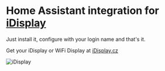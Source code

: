 # Home Assistant integration for [iDisplay](https://idisplej.cz/)

Just install it, configure with your login name and that's it.

Get your iDisplay or WiFi Display at [iDisplay.cz](https://idisplej.cz/)

![iDisplay](https://idisplej.cz/assets/cidla.jpg)

